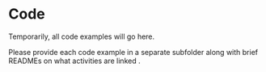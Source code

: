 # Code

Temporarily, all code examples will go here. 

Please provide each code example in a separate subfolder along with brief READMEs on what activities are linked .